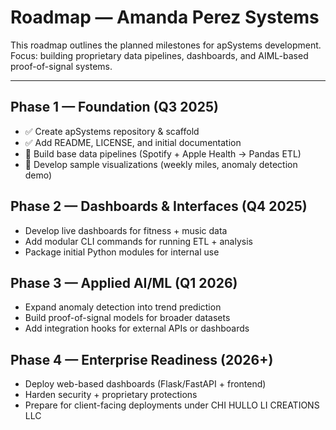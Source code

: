 # Roadmap — Amanda Perez Systems

This roadmap outlines the planned milestones for apSystems development.  
Focus: building proprietary data pipelines, dashboards, and AIML-based proof-of-signal systems.

---

## Phase 1 — Foundation (Q3 2025)
- ✅ Create apSystems repository & scaffold
- ✅ Add README, LICENSE, and initial documentation
- 📌 Build base data pipelines (Spotify + Apple Health → Pandas ETL)
- 📌 Develop sample visualizations (weekly miles, anomaly detection demo)

## Phase 2 — Dashboards & Interfaces (Q4 2025)
- Develop live dashboards for fitness + music data
- Add modular CLI commands for running ETL + analysis
- Package initial Python modules for internal use

## Phase 3 — Applied AI/ML (Q1 2026)
- Expand anomaly detection into trend prediction
- Build proof-of-signal models for broader datasets
- Add integration hooks for external APIs or dashboards

## Phase 4 — Enterprise Readiness (2026+)
- Deploy web-based dashboards (Flask/FastAPI + frontend)
- Harden security + proprietary protections
- Prepare for client-facing deployments under CHI HULLO LI CREATIONS LLC
